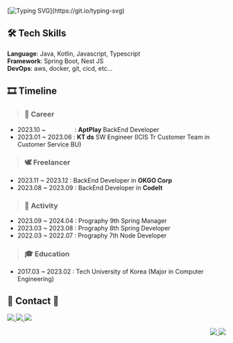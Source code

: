 [![Typing SVG](https://readme-typing-svg.demolab.com/?lines="The+computer+doesn't+lie";"컴퓨터는+거짓말을+하지+않는다고!")](https://git.io/typing-svg)
  
## 🛠 Tech Skills 

**Language**: Java, Kotlin, Javascript, Typescript
<br>
**Framework**: Spring Boot, Nest JS
<br>
**DevOps**: aws, docker, git, cicd, etc...


## 🎞️ Timeline

> ### 💼 Career

- 2023.10 ~ &nbsp; &nbsp;  &nbsp;  &nbsp;  &nbsp; &nbsp; &nbsp; &nbsp; : **AptPlay** BackEnd Developer
- 2023.01 ~ 2023.06 : **KT ds** SW Engineer (ICIS Tr Customer Team in Customer Service BU)

> ### 🕊️ Freelancer

- 2023.11 ~ 2023.12 : BackEnd Developer in **OKGO Corp**
- 2023.08 ~ 2023.09 : BackEnd Developer in **CodeIt**

> ### 🏃 Activity

- 2023.09 ~ 2024.04 : Prography 9th Spring Manager
- 2023.03 ~ 2023.08 : Prography 8th Spring Developer
- 2022.03 ~ 2022.07 : Prography 7th Node Developer

> ### 🎓 Education

- 2017.03 ~ 2023.02 : Tech University of Korea (Major in Computer Engineering)

<!-- &nbsp; &nbsp;  &nbsp;  &nbsp;  &nbsp; &nbsp; &nbsp; -->
  
  
## 📩 Contact 📩 

<a href="mailto:komment.dev@gmail.com" target="_blank"><img src="https://img.shields.io/badge/gmail-FFFFFF?style=for-the-badge&logo=Gmail&logoColor=red">
<a href="https://kortfolio.notion.site/KORTFOLIO-d61c0eff411f4fefa60626377c3994c9" target="_blank"><img src="https://img.shields.io/badge/notion-FFFFFF?style=for-the-badge&logo=notion&logoColor=black">
<a href="https://www.instagram.com/__komment/" target="_blank"><img src="https://img.shields.io/badge/INSTAGRAM-FFFFFF?style=for-the-badge&logo=instagram&logoColor=red">
<div align='right'>
  <img src='http://mazassumnida.wtf/api/mini/generate_badge?boj=gustjr9402'>
  <a href="https://hits.seeyoufarm.com"><img src="https://hits.seeyoufarm.com/api/count/incr/badge.svg?url=https%3A%2F%2Fgithub.com%2Flcomment&count_bg=%2379C83D&title_bg=%23555555&icon=&icon_color=%23E7E7E7&title=hits&edge_flat=false"/></a>
</div>

